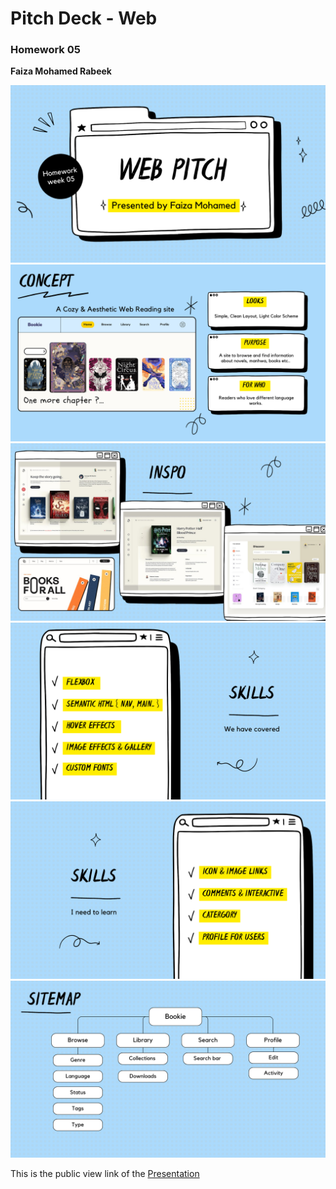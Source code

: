 # Pitch Deck - Web # 
### Homework 05 ### 
**Faiza Mohamed Rabeek**

![Slide 1](./Img/1.png)
![Slide 2](./Img/2.png)
![Slide 3](./Img/3.png)
![Slide 4](./Img/4.png)
![Slide 5](./Img/5.png)
![Slide 6](./Img/6.png)

This is the public view link of the [Presentation](https://www.canva.com/design/DAGfa_DLcaw/0lQOoI6NJfwsTIbLXr9cQQ/view?utm_content=DAGfa_DLcaw&utm_campaign=designshare&utm_medium=link2&utm_source=uniquelinks&utlId=ha646e5bb7a) 